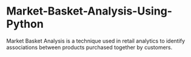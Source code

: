 # Market-Basket-Analysis-Using-Python
 Market Basket Analysis is a technique used in retail analytics to identify associations between products purchased together by customers. 
